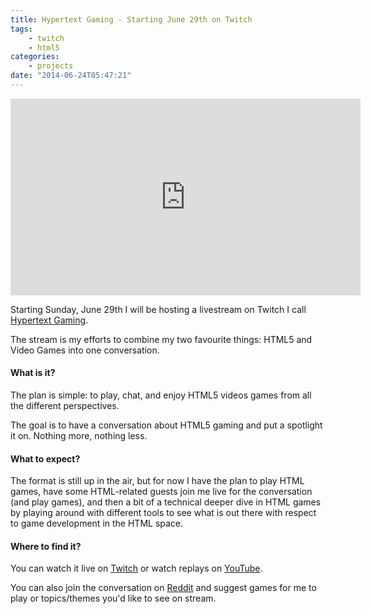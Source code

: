 ```yaml
---
title: Hypertext Gaming - Starting June 29th on Twitch
tags:
    - twitch
    - html5
categories:
    - projects
date: "2014-06-24T05:47:21"
---
```


<iframe width="560" height="315" src="http://www.davidwesst.com//www.youtube.com/embed/-nbC9Pvykv8" frameborder="0" allowfullscreen></iframe>

Starting Sunday, June 29th I will be hosting a livestream on Twitch I call [Hypertext Gaming](http://twitch.tv/hypertextgaming).

The stream is my efforts to combine my two favourite things: HTML5 and Video Games into one conversation.

#### What is it?

The plan is simple: to play, chat, and enjoy HTML5 videos games from all the different perspectives.

The goal is to have a conversation about HTML5 gaming and put a spotlight it on. Nothing more, nothing less.

#### What to expect?

The format is still up in the air, but for now I have the plan to play HTML games, have some HTML-related guests join me live for the conversation (and play games), and then a bit of a technical deeper dive in HTML games by playing around with different tools to see what is out there with respect to game development in the HTML space.

#### Where to find it?

You can watch it live on [Twitch](http://twitch.tv/hypertextgaming) or watch replays on [YouTube](https://www.youtube.com/user/hypertextgaming).

You can also join the conversation on [Reddit](http://reddit.com/r/hypertextgaminig) and suggest games for me to play or topics/themes you'd like to see on stream.